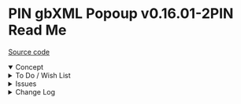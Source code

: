 # PIN gbXML Popoup v0.16.01-2PIN Read Me

[Source code]( https://github.com/ladybug-tools/spider-gbxml-tools/blob/master/spider-gbxml-viewer/v-0-17-01/js-popup/PIN-popup-gbxml.js )

<details open >

<summary>Concept</summary>


</details>

<details>

<summary>To Do / Wish List</summary>

* 2019-07-21 ~ Theo ~ spin off POPV - pop toggleVisible


</details>

<details>

<summary>Issues</summary>


</details>

<details>

<summary>Change Log</summary>

## 2019-06-26 ~ Theo

0.16.01-2PIN

* F - PIN.js: add previous button
* F - PIN.js: Add better button toggles
* F - PIN.js: View two spaces at once
* F - PIN.js: Add update surface opacity
* F - PIN.js: Reset opacity on zoom all

* 2019-06-25 ~ Theo ~ to do <button onclick=PIN.toggleVertexPlacards(); title="Display vertex numbers" > # </button>

## 2019-06-25 ~ Theo

* F - PIN.js: add vertex placards
* R - PIN.js: cleanup
* F - First commit of read me
* C - PINjs: add default params

</details>
